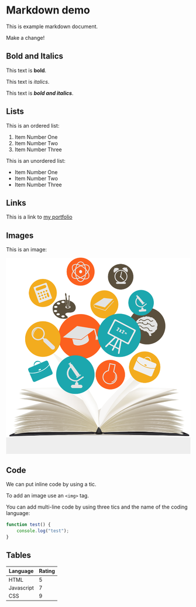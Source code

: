 # Markdown demo

This is example markdown document.

Make a change!

## Bold and Italics

This text is **bold**.

This text is _italics_.

This text is **_bold and italics_**.

## Lists

This is an ordered list:

1. Item Number One
2. Item Number Two
3. Item Number Three

This is an unordered list:

- Item Number One
- Item Number Two
- Item Number Three

## Links

This is a link to [my portfolio](https://github.com/Jnlpatel)

## Images

This is an image:

![Education](edu.png)

## Code

We can put inline code by using a tic.

To add an image use an `<img>` tag.

You can add multi-line code by using three tics and the name of the coding language:

```javascript
function test() {
    console.log("test");
}
```

## Tables

| Language   | Rating |
| --------   | ------ |
| HTML       | 5      |
| Javascript | 7      |
| CSS        | 9      |